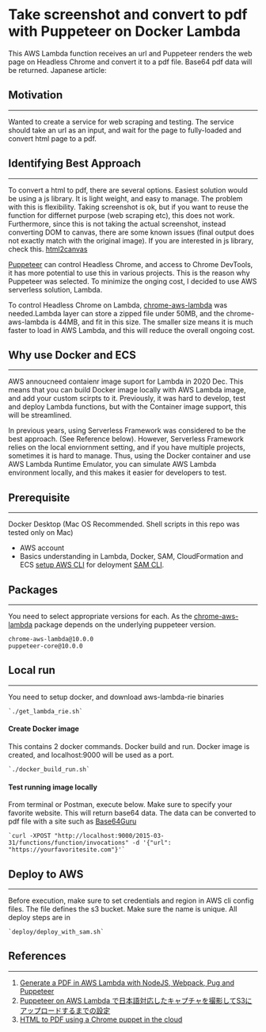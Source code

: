 # Take screenshot and convert to pdf with Puppeteer on Docker Lambda
This AWS Lambda function receives an url and Puppeteer renders the web page on Headless Chrome and convert it to a pdf file. Base64 pdf data will be returned. 
Japanese article:

## Motivation
---
Wanted to create a service for web scraping and testing. The service should take an url as an input, and wait for the page to fully-loaded and convert html page to a pdf. 

## Identifying Best Approach
---
To convert a html to pdf, there are several options. Easiest solution would be using a js library. It is light weight, and easy to manage. The problem with this is flexibility. Taking screenshot is ok, but if you want to reuse the function for differnet purpose (web scraping etc), this does not work. Furthermore, since this is not taking the actual screenshot, instead converting DOM to canvas, there are some known issues (final output does not exactly match with the original image). If you are interested in js library, check this. [html2canvas](https://github.com/niklasvh/html2canvas)

[Puppeteer](https://github.com/puppeteer/puppeteer) can control Headless Chrome, and access to Chrome DevTools, it has more potential to use this in various projects. This is the reason why Puppeteer was selected. To minimize the onging cost, I decided to use AWS serverless solution, Lambda. 

To control Headless Chrome on Lambda, [chrome-aws-lambda](https://github.com/alixaxel/chrome-aws-lambda) was needed.Lambda layer can store a zipped file under 50MB, and the chrome-aws-lambda is 44MB, and fit in this size. The smaller size means it is much faster to load in AWS Lambda, and this will reduce the overall ongoing cost.   

## Why use Docker and ECS
---
AWS annoucneed contaienr image suport for Lambda in 2020 Dec. This means that you can build Docker image locally with AWS Lambda image, and add your custom scirpts to it. Previously, it was hard to develop, test and deploy Lambda functions, but with the Container image support, this will be streamlined.  

In previous years, using Serverless Framework was considered to be the best approach. (See Reference below). However, Serverless Framework relies on the local enviornment setting, and if you have multiple projects, sometimes it is hard to manage. Thus, using the Docker container and use AWS Lambda Runtime Emulator, you can simulate AWS Lambda environment locally, and this makes it easier for developers to test.   

## Prerequisite
---
Docker Desktop (Mac OS Recommended. Shell scripts in this repo was tested only on Mac)
- AWS account
- Basics understanding in Lambda, Docker, SAM, CloudFormation and ECS
[setup AWS CLI](https://docs.aws.amazon.com/cli/latest/userguide/cli-chap-configure.html) for deloyment
[SAM CLI](https://docs.aws.amazon.com/serverless-application-model/latest/developerguide/serverless-sam-cli-install.html).


## Packages
---
You need to select appropriate versions for each. As the [chrome-aws-lambda](https://github.com/alixaxel/chrome-aws-lambda) package depends on the underlying puppeteer version.
```
chrome-aws-lambda@10.0.0 
puppeteer-core@10.0.0
```

## Local run
---
You need to setup docker, and download aws-lambda-rie binaries 
```shell
`./get_lambda_rie.sh`
```

#### Create Docker image
This contains 2 docker commands. Docker build and run. Docker image is created, and localhost:9000 will be used as a port.
```shell
`./docker_build_run.sh`
```

#### Test running image locally
From terminal or Postman, execute below. Make sure to specify your favorite website. This will return base64 data. The data can be converted to pdf file with a site such as [Base64Guru](https://base64.guru/converter/decode/pdf)
```shell
`curl -XPOST "http://localhost:9000/2015-03-31/functions/function/invocations" -d '{"url": "https://yourfavoritesite.com"}'`
```

## Deploy to AWS
---
Before execution, make sure to set credentials and region in AWS cli config files. The file defines the s3 bucket. Make sure the name is unique. 
All deploy steps are in
```shell
`deploy/deploy_with_sam.sh`
```

## References
---
1. [Generate a PDF in AWS Lambda with NodeJS, Webpack, Pug and Puppeteer](https://dev.to/zeka/generate-a-pdf-in-aws-lambda-with-nodejs-webpack-pug-and-puppeteer-4g59)
2. [Puppeteer on AWS Lambda で日本語対応したキャプチャを撮影してS3にアップロードするまでの設定](https://qiita.com/zyyx-matsushita/items/c33f79e33f242395019e)
3. [HTML to PDF using a Chrome puppet in the cloud](https://morioh.com/p/d8043f7defbf)

